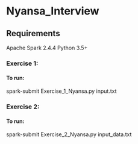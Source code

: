 # Nyansa_Interview

## Requirements
Apache Spark 2.4.4
Python 3.5+

### Exercise 1:
#### To run:
spark-submit Exercise_1_Nyansa.py input.txt

### Exercise 2:
#### To run: 
spark-submit Exercise_2_Nyansa.py input_data.txt
